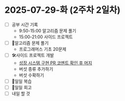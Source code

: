 # 2025-07-29-화 (2주차 2일차)

- [ ] 공부 시간 기록
  - 9:50-15:00 알고리즘 문제 풀기
  - 15:00-21:00 사이드 프로젝트
- [ ] 🧠알고리즘 문제 풀기
  - 프로그래머스 기초 20문제
- [ ] 🛠️사이드 프로젝트 개발
  - [성장 시스템 구현 PR 코멘트 확인 후 머지](https://github.com/macaronpark/mushroom-in-my-yard/pull/3)
  - 버섯 종류 추가하기
  - 버섯 수확하기
- [ ] 🔄일일 복습
- [ ] 🔄일일 회고
- [ ] 내일 할 것

